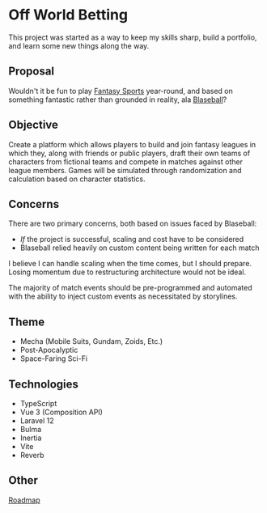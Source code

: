 # Off World Betting

This project was started as a way to keep my skills sharp, build a portfolio, and learn some new things along the way.

## Proposal

Wouldn't it be fun to play [Fantasy Sports](https://en.wikipedia.org/wiki/Fantasy_sport) year-round, and based on something fantastic rather than grounded in reality, ala [Blaseball](https://en.wikipedia.org/wiki/Blaseball)?

## Objective

Create a platform which allows players to build and join fantasy leagues in which they, along with friends or public players, draft their own teams of characters from fictional teams and compete in matches against other league members. Games will be simulated through randomization and calculation based on character statistics.

## Concerns

There are two primary concerns, both based on issues faced by Blaseball:

* _If_ the project is successful, scaling and cost have to be considered
* Blaseball relied heavily on custom content being written for each match

I believe I can handle scaling when the time comes, but I should prepare. Losing momentum due to restructuring architecture would not be ideal.

The majority of match events should be pre-programmed and automated with the ability to inject custom events as necessitated by storylines.

## Theme

* Mecha (Mobile Suits, Gundam, Zoids, Etc.)
* Post-Apocalyptic
* Space-Faring Sci-Fi

## Technologies

* TypeScript
* Vue 3 (Composition API)
* Laravel 12
* Bulma
* Inertia
* Vite
* Reverb

## Other

[Roadmap](ROADMAP.md)
